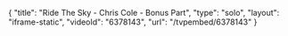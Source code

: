 {
    "title": "Ride The Sky - Chris Cole - Bonus Part",
    "type": "solo",
    "layout": "iframe-static",
    "videoId": "6378143",
    "url": "\/tvpembed\/6378143"
}